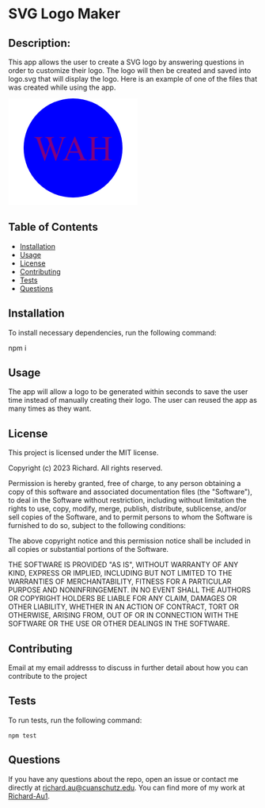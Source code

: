 # SVG Logo Maker

## Description:
This app allows the user to create a SVG logo by answering questions in order to customize their logo.  The logo will then be created and saved into logo.svg that will display the logo. Here is an example of one of the files that was created while using the app.

![Alt text](examplesCreated/example1.png)

## Table of Contents
- [Installation](#installation)
- [Usage](#usage)
- [License](#license)
- [Contributing](#contributing)
- [Tests](#tests)
- [Questions](#questions)

## Installation
To install necessary dependencies, run the following command:

npm i

## Usage
The app will allow a logo to be generated within seconds to save the user time instead of manually creating their logo. The user can reused the app as many times as they want. 

## License
This project is licensed under the MIT license.


Copyright (c) 2023 Richard. All rights reserved.


Permission is hereby granted, free of charge, to any person obtaining a copy of this software and associated documentation files (the "Software"), to deal in the Software without restriction, including without limitation the rights to use, copy, modify, merge, publish, distribute, sublicense, and/or sell copies of the Software, and to permit persons to whom the Software is furnished to do so, subject to the following conditions:

The above copyright notice and this permission notice shall be included in all copies or substantial portions of the Software.

THE SOFTWARE IS PROVIDED "AS IS", WITHOUT WARRANTY OF ANY KIND, EXPRESS OR IMPLIED, INCLUDING BUT NOT LIMITED TO THE WARRANTIES OF MERCHANTABILITY, FITNESS FOR A PARTICULAR PURPOSE AND NONINFRINGEMENT. IN NO EVENT SHALL THE AUTHORS OR COPYRIGHT HOLDERS BE LIABLE FOR ANY CLAIM, DAMAGES OR OTHER LIABILITY, WHETHER IN AN ACTION OF CONTRACT, TORT OR OTHERWISE, ARISING FROM, OUT OF OR IN CONNECTION WITH THE SOFTWARE OR THE USE OR OTHER DEALINGS IN THE SOFTWARE.
  
## Contributing
Email at my email addresss to discuss in further detail about how you can contribute to the project

## Tests
To run tests, run the following command:
```
npm test
```
  
## Questions
If you have any questions about the repo, open an issue or contact me directly at [richard.au@cuanschutz.edu](mailto:richard.au@cuanschutz.edu). You can find more of my work at [Richard-Au1](https://github.com/Richard-Au1).
